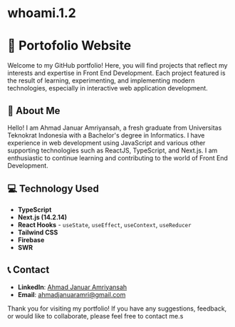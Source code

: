 # whoami.1.2

# 🎨 Portofolio Website 

<p>Welcome to my GitHub portfolio! Here, you will find projects that reflect my interests and expertise in Front End Development. Each project featured is the result of learning, experimenting, and implementing modern technologies, especially in interactive web application development.</p>

## 🚀 About Me

<p>Hello! I am Ahmad Januar Amriyansah, a fresh graduate from Universitas Teknokrat Indonesia with a Bachelor's degree in Informatics. I have experience in web development using JavaScript and various other supporting technologies such as ReactJS, TypeScript, and Next.js. I am enthusiastic to continue learning and contributing to the world of Front End Development.</p>

## 💻 Technology Used

- **TypeScript**
- **Next.js (14.2.14)**
- **React Hooks** - `useState`, `useEffect`, `useContext`, `useReducer`
- **Tailwind CSS**
- **Firebase**
- **SWR**

## 📞 Contact

- **LinkedIn**: [Ahmad Januar Amriyansah](https://linkedin.com/in/ahmad-januar)
- **Email**: ahmadjanuaramri@gmail.com

Thank you for visiting my portfolio! If you have any suggestions, feedback, or would like to collaborate, please feel free to contact me.s
